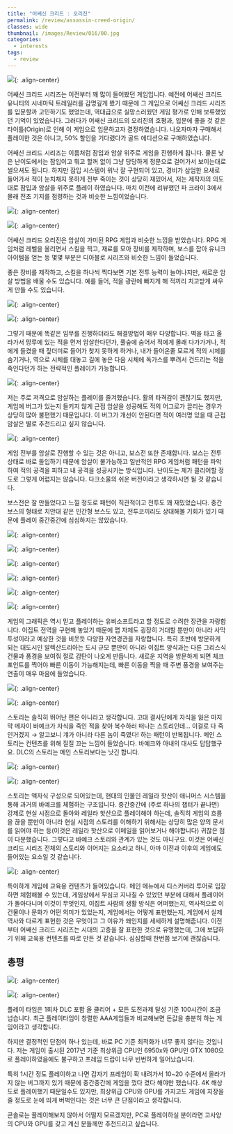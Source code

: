 ```yaml
---
title: "어쌔신 크리드 : 오리진"
permalink: /review/assassin-creed-origin/
classes: wide
thumbnail: /images/Review/016/00.jpg
categories:
  - interests
tags:
  - review
---
```


![](/images/Review/016/00.jpg){: .align-center}

어쌔신 크리드 시리즈는 이전부터 꽤 많이 들어봤던 게임입니다. 예전에 어쌔신 크리드 유니티의 시네마틱 트레일러를 감명깊게 봤기 때문에 그 게임으로 어쌔신 크리드 시리즈를 입문할까 고민하기도 했었는데, 역대급으로 실망스러웠던 게임 평가로 인해 보류했었던 기억이 있었습니다. 그러다가 어쌔신 크리드의 오리진의 호평과, 입문에 좋을 것 같은 타이틀(Origin)로 인해 이 게임으로 입문하고자 결정하였습니다. 나오자마자 구매해서 플레이한 것은 아니고, 50% 할인을 기다렸다가 골드 에디션으로 구매하였습니다.

어쌔신 크리드 시리즈는 이름처럼 잠입과 암살 위주로 게임을 진행하게 됩니다. 물론 낮은 난이도에서는 잠입이고 뭐고 할꺼 없이 그냥 당당하게 정문으로 걸어가서 보이는대로 썰으셔도 됩니다. 하지만 잠입 시스템이 워낙 잘 구현되어 있고, 경비가 삼엄한 요새로 들어가서 적이 눈치채지 못하게 전부 죽이는 것이 상당히 재밌어서, 저는 제작자의 의도대로 잠입과 암살을 위주로 플레이 하였습니다. 마치 이전에 리뷰했던 파 크라이 3에서 몰래 전초 기지를 점령하는 것과 비슷한 느낌이었습니다.

![](/images/Review/016/01.jpg){: .align-center}

![](/images/Review/016/02.jpg){: .align-center}

어쌔신 크리드 오리진은 암살이 가미된 RPG 게임과 비슷한 느낌을 받았습니다. RPG 게임처럼 레벨을 올리면서 스킬을 찍고, 재료를 모아 장비를 제작하며, 보스를 잡아 유니크 아이템을 얻는 등 몇몇 부분은 디아블로 시리즈와 비슷한 느낌이 들었습니다.

좋은 장비를 제작하고, 스킬을 하나씩 찍다보면 기본 전투 능력이 늘어나지만, 새로운 암살 방법을 배울 수도 있습니다. 예를 들어, 적을 광란에 빠지게 해 적끼리 치고받게 싸우게 만들 수도 있습니다.

![](/images/Review/016/03.jpg){: .align-center}

![](/images/Review/016/04.jpg){: .align-center}

그렇기 때문에 똑같은 임무를 진행하더라도 해결방법이 매우 다양합니다. 벽을 타고 올라가서 망루에 있는 적을 먼저 암살한다던가, 풀숲에 숨어서 적에게 몰래 다가가거나, 적에게 들켰을 때 짚더미로 들어가 찾지 못하게 하거나, 내가 들어온줄 모르게 적의 시체를 숨기거나, 역으로 시체를 대놓고 길에 놓은 다음 시체에 독가스를 뿌려서 건드리는 적을 죽인다던가 하는 전략적인 플레이가 가능합니다.

![](/images/Review/016/05.jpg){: .align-center}

저는 주로 저격으로 암살하는 플레이를 즐겨했습니다. 활의 타격감이 괜찮기도 했지만, 게임에 버그가 있는지 들키지 않게 근접 암살을 성공해도 적의 어그로가 끌리는 경우가 상당히 많아 불편했기 때문입니다. 이 버그가 개선이 안된다면 적이 여러명 있을 때 근접 암살은 별로 추천드리고 싶지 않습니다.

![](/images/Review/016/06.jpg){: .align-center}

게임 전부를 암살로 진행할 수 있는 것은 아니고, 보스전 또한 존재합니다. 보스는 전투상태로 바로 돌입하기 때문에 암살이 불가능하고 일반적인 RPG 게임처럼 패턴을 파악하여 적의 공격을 피하고 내 공격을 성공시키는 방식입니다. 난이도는 제가 클리어할 정도로 그렇게 어렵지는 않습니다. 다크소울의 쉬운 버전이라고 생각하시면 될 것 같습니다.

보스전은 잘 만들었다고 느낄 정도로 패턴이 직관적이고 전투도 꽤 재밌었습니다. 중간 보스의 형태로 치안대 같은 인간형 보스도 있고, 전투코끼리도 상대해볼 기회가 있기 때문에 플레이 중간중간에 심심하지는 않았습니다.

![](/images/Review/016/07.jpg){: .align-center}

![](/images/Review/016/08.jpg){: .align-center}

![](/images/Review/016/09.jpg){: .align-center}

![](/images/Review/016/10.jpg){: .align-center}

![](/images/Review/016/11.jpg){: .align-center}

![](/images/Review/016/12.jpg){: .align-center}

게임의 그래픽은 역시 믿고 플레이하는 유비소프트라고 할 정도로 수려한 장관을 자랑합니다. 이집트 전역을 구현해 놓았기 때문에 맵 자체도 굉장히 거대할 뿐만이 아니라 사막 투성이라고 예상한 것을 비웃듯 다양한 자연경관을 자랑합니다. 특히 초반에 방문하게 되는 대도시인 알렉산드리아는 도시 규모 뿐만이 아니라 이집트 양식과는 다른 그리스식 건물과 풍경을 보여줘 절로 감탄이 나오게 만듭니다. 새로운 지역을 방문하게 되면 체크포인트를 찍어야 빠른 이동이 가능해지는데, 빠른 이동을 찍을 때 주변 풍경을 보여주는 연출이 매우 마음에 들었습니다.

![](/images/Review/016/13.jpg){: .align-center}

![](/images/Review/016/14.jpg){: .align-center}

스토리는 솔직히 뛰어난 편은 아니라고 생각합니다. 고대 결사단에게 자식을 잃은 마지막 메자이 바예크가 자식을 죽인 적을 찾아 복수하러 떠나는 스토리인데... 이걸로 다 죽인거겠지 → 알고보니 걔가 아니라 다른 놈이 죽였다! 하는 패턴이 반복됩니다. 메인 스토리는 컨텐츠를 위해 질질 끄는 느낌이 들었습니다. 바예크와 아내의 대사도 답답했구요. DLC의 스토리는 메인 스토리보다는 낫긴 합니다.

![](/images/Review/016/15.jpg){: .align-center}

![](/images/Review/016/16.jpg){: .align-center}

스토리는 액자식 구성으로 되어있는데, 현대의 인물인 레일라 핫산이 애니머스 시스템을 통해 과거의 바예크를 체험하는 구조입니다. 중간중간에 (주로 하나의 챕터가 끝나면) 강제로 현실 시점으로 돌아와 레일라 핫산으로 플레이해야 하는데, 솔직히 게임의 흐름을 끊을 뿐만이 아니라 현실 시점의 스토리를 이해하기 위해서는 상당히 많은 양의 문서를 읽어야 하는 등(이것은 레일라 핫산으로 이메일을 읽어보거나 해야합니다) 귀찮은 점이 다분했습니다. 그렇다고 바예크 스토리와 관계가 있는 것도 아니구요. 이것은 어쌔신 크리드 시리즈 전체의 스토리와 이어지는 요소라고 하니, 아마 이전과 이후의 게임에도 들어있는 요소일 것 같습니다.

![](/images/Review/016/17.jpg){: .align-center}

특이하게 게임에 교육용 컨텐츠가 들어있습니다. 메인 메뉴에서 디스커버리 투어로 입장하면 체험해볼 수 있는데, 게임상에서 무심코 지나칠 수 있었던 부분에 대해서 플레이어가 돌아다니며 이것이 무엇인지, 이집트 사람의 생활 방식은 어떠했는지, 역사적으로 이 건물이나 문화가 어떤 의미가 있었는지, 게임에서는 어떻게 표현했는지, 게임에서 실제 역사와 다르게 표현한 것은 무엇이고 그 이유가 왜인지를 세세하게 설명해줍니다. 이전부터 어쌔신 크리드 시리즈는 시대의 고증을 잘 표현한 것으로 유명했는데, 그에 보답하기 위해 교육용 컨텐츠를 따로 만든 것 같습니다. 심심할때 한번쯤 보기에 괜찮습니다.

## 총평

![](/images/Review/016/18.png){: .align-center}

![](/images/Review/016/19.png){: .align-center}

플레이 타임은 1회차 DLC 포함 올 클리어 + 모든 도전과제 달성 기준 100시간이 조금 넘습니다. 최근 플레이타임이 창렬한 AAA게임들과 비교해보면 돈값을 충분히 하는 게임이라고 생각합니다.

하지만 결정적인 단점이 하나 있는데, 바로 PC 기준 최적화가 너무 좋지 않다는 것입니다. 저는 게임이 출시된 2017년 기준 최상위급 CPU인 6950x와 GPU인 GTX 1080으로 플레이하였음에도 불구하고 프레임 드랍이 너무 빈번하게 일어났습니다.

특히 1시간 정도 플레이하고 나면 갑자기 프레임이 확 내려가서 10~20 수준에서 올라가지 않는 버그까지 있기 때문에 중간중간에 게임을 껐다 켰다 해야만 했습니다. 4K 해상도로 플레이했기 때문일수도 있지만, 최상위급 CPU와 GPU를 가지고도 게임에 지장을 줄 정도로 눈에 띄게 버벅인다는 것은 너무 큰 단점이라고 생각합니다.

콘솔로는 플레이해보지 않아서 어떨지 모르겠지만, PC로 플레이하실 분이라면 고사양의 CPU와 GPU를 갖고 계신 분들께만 추천드리고 싶습니다.